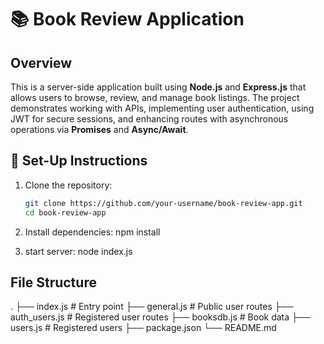 # 📚 Book Review Application

## Overview

This is a server-side application built using **Node.js** and **Express.js** that allows users to browse, review, and manage book listings. The project demonstrates working with APIs, implementing user authentication, using JWT for secure sessions, and enhancing routes with asynchronous operations via **Promises** and **Async/Await**.



## 🔧 Set-Up Instructions

1. Clone the repository:
   ```bash
   git clone https://github.com/your-username/book-review-app.git
   cd book-review-app

2. Install dependencies:
npm install

3. start server:
node index.js


## File Structure 
.
├── index.js               # Entry point
├── general.js             # Public user routes
├── auth_users.js          # Registered user routes
├── booksdb.js             # Book data
├── users.js               # Registered users
├── package.json
└── README.md
